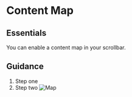 
# Content Map

## Essentials
You can enable a content map in your scrollbar.

## Guidance
1. Step one
1. Step two
![Map](ContentMap/images/json.png)